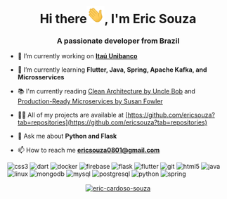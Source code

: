 <h1 align="center">Hi there<img src="https://raw.githubusercontent.com/ABSphreak/ABSphreak/master/gifs/Hi.gif" width="40px" />, I'm Eric Souza</h1>
<h3 align="center">A passionate developer from Brazil</h3>

- 🔭 I’m currently working on [**Itaú Unibanco**](https://www.itau.com.br/)

- 🌱 I’m currently learning **Flutter, Java, Spring, Apache Kafka, and Microsservices**

- 📚 I'm currently reading [Clean Architecture by Uncle Bob](https://www.amazon.com/Clean-Code-Handbook-Software-Craftsmanship/dp/0132350882/ref=sr_1_2?crid=V9VCDBS0XDW9&dchild=1&keywords=clean+architecture&qid=1598388839&sprefix=clean+arc%2Caps%2C260&sr=8-2) and [Production-Ready Microservices by Susan Fowler](https://www.amazon.com/Production-Ready-Microservices-Susan-Fowler/dp/1491965975)

- 👨‍💻 All of my projects are available at [https://github.com/ericsouza?tab=repositories](https://github.com/ericsouza?tab=repositories)

- 💬 Ask me about **Python and Flask**

- 📫 How to reach me **ericsouza0801@gmail.com**

<p align="left"><img src="https://devicons.github.io/devicon/devicon.git/icons/css3/css3-original-wordmark.svg" alt="css3" width="40" height="40"/> <img src="https://www.vectorlogo.zone/logos/dartlang/dartlang-icon.svg" alt="dart" width="40" height="40"/> <img src="https://devicons.github.io/devicon/devicon.git/icons/docker/docker-original-wordmark.svg" alt="docker" width="40" height="40"/> <img src="https://www.vectorlogo.zone/logos/firebase/firebase-icon.svg" alt="firebase" width="40" height="40"/> <img src="https://www.vectorlogo.zone/logos/pocoo_flask/pocoo_flask-icon.svg" alt="flask" width="40" height="40"/> <img src="https://www.vectorlogo.zone/logos/flutterio/flutterio-icon.svg" alt="flutter" width="40" height="40"/> <img src="https://www.vectorlogo.zone/logos/git-scm/git-scm-icon.svg" alt="git" width="40" height="40"/> <img src="https://devicons.github.io/devicon/devicon.git/icons/html5/html5-original-wordmark.svg" alt="html5" width="40" height="40"/> <img src="https://devicons.github.io/devicon/devicon.git/icons/java/java-original-wordmark.svg" alt="java" width="40" height="40"/> <img src="https://devicons.github.io/devicon/devicon.git/icons/linux/linux-original.svg" alt="linux" width="40" height="40"/> <img src="https://devicons.github.io/devicon/devicon.git/icons/mongodb/mongodb-original-wordmark.svg" alt="mongodb" width="40" height="40"/> <img src="https://devicons.github.io/devicon/devicon.git/icons/mysql/mysql-original-wordmark.svg" alt="mysql" width="40" height="40"/> <img src="https://devicons.github.io/devicon/devicon.git/icons/postgresql/postgresql-original-wordmark.svg" alt="postgresql" width="40" height="40"/> <img src="https://devicons.github.io/devicon/devicon.git/icons/python/python-original.svg" alt="python" width="40" height="40"/> <img src="https://www.vectorlogo.zone/logos/springio/springio-icon.svg" alt="spring" width="40" height="40"/></p><p align="center">
<a href="https://linkedin.com/in/eric-cardoso-souza" target="blank"><img align="center" src="https://cdn.jsdelivr.net/npm/simple-icons@3.0.1/icons/linkedin.svg" alt="eric-cardoso-souza" height="30" width="30" /></a>
</p>
